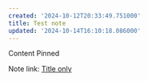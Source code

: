 ```yaml
---
created: '2024-10-12T20:33:49.751000'
title: Test note
updated: '2024-10-14T16:10:18.086000'
---
```


Content
Pinned

Note link: [Title only](<./Title only.md>)
